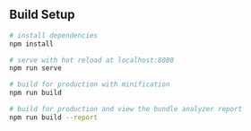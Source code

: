 
## Build Setup

``` bash
# install dependencies
npm install

# serve with hot reload at localhost:8080
npm run serve

# build for production with minification
npm run build

# build for production and view the bundle analyzer report
npm run build --report
```

<!-- ### 博客地址
[点击查看博客](http://vue.hellomrbigbigshot.xyz)
<br />
### 博客移动版
[点击跳转到移动版项目](https://github.com/hellomrbigshot/blog-pwa)
<br />
[点击查看移动版博客](http://m.hellomrbigbigshot.xyz)
<br />
### 小程序
[点击跳转到小程序项目](https://github.com/hellomrbigshot/blog-weapp)
<br />
![image](https://i.loli.net/2019/01/21/5c449f050e159.jpg)

### 后端为 nodejs 构建
[点击跳转到后端项目](https://github.com/hellomrbigshot/blog-pwa/tree/master/server) -->
